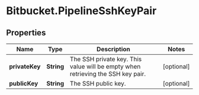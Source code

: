 # Bitbucket.PipelineSshKeyPair

## Properties

Name | Type | Description | Notes
------------ | ------------- | ------------- | -------------
**privateKey** | **String** | The SSH private key. This value will be empty when retrieving the SSH key pair. | [optional] 
**publicKey** | **String** | The SSH public key. | [optional] 


